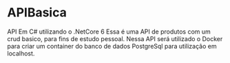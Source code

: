 # APIBasica
API Em C# utilizando o .NetCore 6
Essa é uma API de produtos com um crud basico, para fins de estudo pessoal.
Nessa API será utilizado o Docker para criar um container do banco de dados PostgreSql para utilização em localhost.
